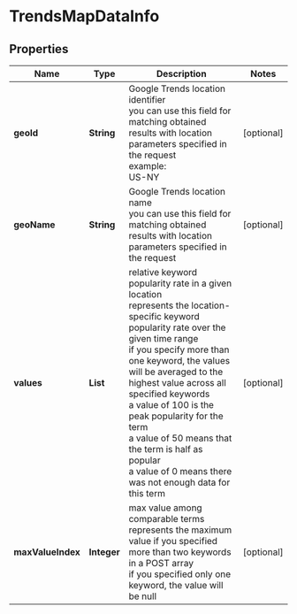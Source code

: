 # TrendsMapDataInfo


## Properties

| Name | Type | Description | Notes |
|------------ | ------------- | ------------- | -------------|
**geoId** | **String** | Google Trends location identifier<br>you can use this field for matching obtained results with location parameters specified in the request<br>example:<br>US-NY |[optional]|
**geoName** | **String** | Google Trends location name<br>you can use this field for matching obtained results with location parameters specified in the request |[optional]|
**values** | **List<String>** | relative keyword popularity rate in a given location<br>represents the location-specific keyword popularity rate over the given time range<br>if you specify more than one keyword, the values will be averaged to the highest value across all specified keywords<br>a value of 100 is the peak popularity for the term<br>a value of 50 means that the term is half as popular<br>a value of 0 means there was not enough data for this term |[optional]|
**maxValueIndex** | **Integer** | max value among comparable terms<br>represents the maximum value if you specified more than two keywords in a POST array<br>if you specified only one keyword, the value will be null |[optional]|